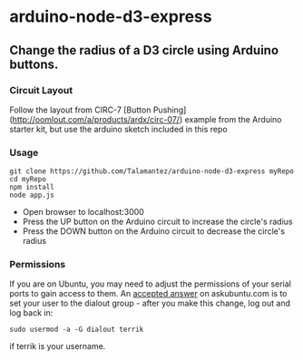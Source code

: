# arduino-node-d3-express

## Change the radius of a D3 circle using Arduino buttons.

### Circuit Layout
Follow the layout from CIRC-7 [Button Pushing] (http://oomlout.com/a/products/ardx/circ-07/) example from the Arduino 
starter kit, but use the arduino sketch included in this repo

### Usage
```
git clone https://github.com/Talamantez/arduino-node-d3-express myRepo
cd myRepo
npm install
node app.js
```
* Open browser to localhost:3000
* Press the UP button on the Arduino circuit to increase the circle's radius
* Press the DOWN button on the Arduino circuit to decrease the circle's radius

### Permissions
If you are on Ubuntu, you may need to adjust the permissions of your serial ports to gain access to them.
An [accepted answer](http://askubuntu.com/questions/58119/changing-permissions-on-serial-port) on askubuntu.com
is to set your user to the dialout group - after you make this change, log out and log back in:
```
sudo usermod -a -G dialout terrik
```
if terrik is your username.
